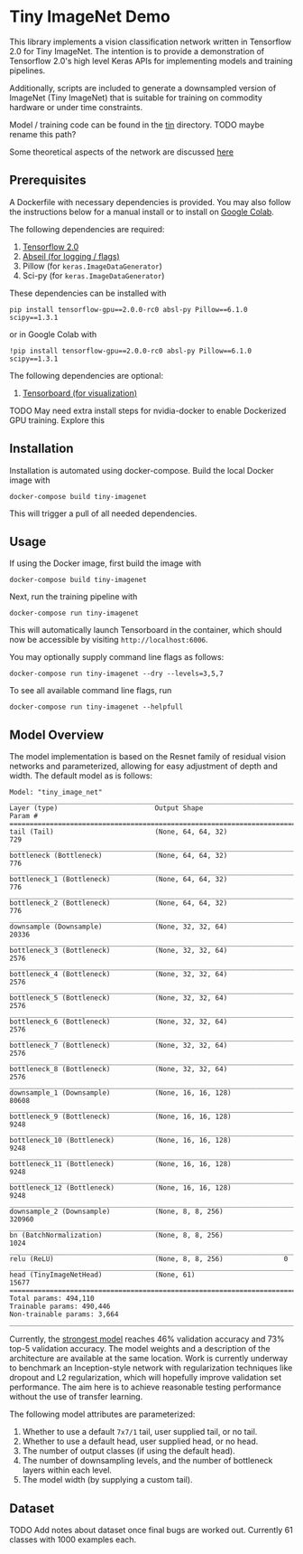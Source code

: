 # Tiny ImageNet Demo

This library implements a vision classification network written in
Tensorflow 2.0 for Tiny ImageNet. The intention is to provide a
demonstration of Tensorflow 2.0's high level Keras APIs for
implementing models and training pipelines.

Additionally, scripts are included to generate a downsampled version
of ImageNet (Tiny ImageNet) that is suitable for training on commodity
hardware or under time constraints.

Model / training code can be found in the [tin](./tin) directory. TODO
maybe rename this path?

Some theoretical aspects of the network are discussed [here](./theory.ipynb)

## Prerequisites

A Dockerfile with necessary dependencies is provided. You may also
follow the instructions below for a manual install or to install
on [Google Colab](https://colab.research.google.com/).

The following dependencies are required:

1. [Tensorflow 2.0](https://www.tensorflow.org/versions/r2.0/api_docs)
2. [Abseil (for logging / flags)](https://abseil.io/docs/python/)
3. Pillow (for `keras.ImageDataGenerator`)
4. Sci-py (for `keras.ImageDataGenerator`)

These dependencies can be installed with

```shell
pip install tensorflow-gpu==2.0.0-rc0 absl-py Pillow==6.1.0 scipy==1.3.1
```

or in Google Colab with

```shell
!pip install tensorflow-gpu==2.0.0-rc0 absl-py Pillow==6.1.0 scipy==1.3.1
```

The following dependencies are optional:
1. [Tensorboard (for visualization)](https://www.tensorflow.org/tensorboard/)

TODO May need extra install steps for nvidia-docker to enable
Dockerized GPU training. Explore this

## Installation

Installation is automated using docker-compose. Build the local
Docker image with

```
docker-compose build tiny-imagenet
```

This will trigger a pull of all needed dependencies.

## Usage

If using the Docker image, first build the image with

```shell
docker-compose build tiny-imagenet
```

Next, run the training pipeline with

```shell
docker-compose run tiny-imagenet
```

This will automatically launch Tensorboard in the container, which should now be
accessible by visiting `http://localhost:6006`.

You may optionally supply command line flags as follows:


```shell
docker-compose run tiny-imagenet --dry --levels=3,5,7
```

To see all available command line flags, run

```shell
docker-compose run tiny-imagenet --helpfull
```

## Model Overview

The model implementation is based on the Resnet family of residual
vision networks and parameterized, allowing for easy adjustment of
depth and width. The default model as is follows:

```
Model: "tiny_image_net"
________________________________________________________________________________
Layer (type)                        Output Shape                    Param #
================================================================================
tail (Tail)                         (None, 64, 64, 32)              729
________________________________________________________________________________
bottleneck (Bottleneck)             (None, 64, 64, 32)              776
________________________________________________________________________________
bottleneck_1 (Bottleneck)           (None, 64, 64, 32)              776
________________________________________________________________________________
bottleneck_2 (Bottleneck)           (None, 64, 64, 32)              776
________________________________________________________________________________
downsample (Downsample)             (None, 32, 32, 64)              20336
________________________________________________________________________________
bottleneck_3 (Bottleneck)           (None, 32, 32, 64)              2576
________________________________________________________________________________
bottleneck_4 (Bottleneck)           (None, 32, 32, 64)              2576
________________________________________________________________________________
bottleneck_5 (Bottleneck)           (None, 32, 32, 64)              2576
________________________________________________________________________________
bottleneck_6 (Bottleneck)           (None, 32, 32, 64)              2576
________________________________________________________________________________
bottleneck_7 (Bottleneck)           (None, 32, 32, 64)              2576
________________________________________________________________________________
bottleneck_8 (Bottleneck)           (None, 32, 32, 64)              2576
________________________________________________________________________________
downsample_1 (Downsample)           (None, 16, 16, 128)             80608
________________________________________________________________________________
bottleneck_9 (Bottleneck)           (None, 16, 16, 128)             9248
________________________________________________________________________________
bottleneck_10 (Bottleneck)          (None, 16, 16, 128)             9248
________________________________________________________________________________
bottleneck_11 (Bottleneck)          (None, 16, 16, 128)             9248
________________________________________________________________________________
bottleneck_12 (Bottleneck)          (None, 16, 16, 128)             9248
________________________________________________________________________________
downsample_2 (Downsample)           (None, 8, 8, 256)               320960
________________________________________________________________________________
bn (BatchNormalization)             (None, 8, 8, 256)               1024
________________________________________________________________________________
relu (ReLU)                         (None, 8, 8, 256)               0
________________________________________________________________________________
head (TinyImageNetHead)             (None, 61)                      15677
================================================================================
Total params: 494,110
Trainable params: 490,446
Non-trainable params: 3,664
________________________________________________________________________________
```

Currently, the [strongest model](./models/20190916-035525) reaches 46%
validation accuracy and 73% top-5 validation accuracy. The model
weights and a description of the architecture are available at the
same location.  Work is
currently underway to benchmark an Inception-style network with
regularization techniques like dropout and L2 regularization, which
will hopefully improve validation set performance. The aim here is to
achieve reasonable testing performance without the use of transfer
learning.

The following model attributes are parameterized:

1. Whether to use a default `7x7/1` tail, user supplied tail, or no tail.
2. Whether to use a default head, user supplied head, or no head.
3. The number of output classes (if using the default head).
4. The number of downsampling levels, and the number of bottleneck layers within each level.
5. The model width (by supplying a custom tail).

## Dataset

TODO Add notes about dataset once final bugs are worked out. Currently
61 classes with 1000 examples each.
